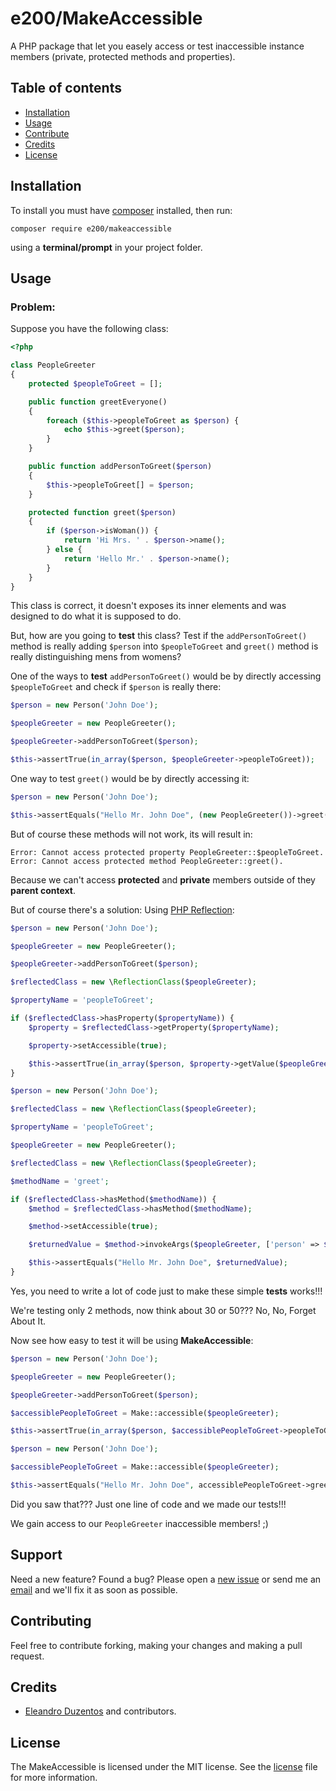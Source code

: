 # e200/MakeAccessible

A PHP package that let you easely access or test inaccessible instance members (private, protected methods and properties).

## Table of contents

 - [Installation](#installation)
 - [Usage](#usage)
 - [Contribute](#contribute)
 - [Credits](#credits)
 - [License](#license)

## Installation
To install you must have [composer](https://getcomposer.org/) installed, then run:

    composer require e200/makeaccessible

using a **terminal/prompt** in your project folder.

## Usage

### Problem:

Suppose you have the following class:

```php
<?php

class PeopleGreeter
{
    protected $peopleToGreet = [];

    public function greetEveryone()
    {
        foreach ($this->peopleToGreet as $person) {
            echo $this->greet($person);
        }
    }

    public function addPersonToGreet($person)
    {
        $this->peopleToGreet[] = $person;
    }

    protected function greet($person)
    {
        if ($person->isWoman()) {
            return 'Hi Mrs. ' . $person->name();
        } else {
            return 'Hello Mr.' . $person->name();
        }
    }
}
```

This class is correct, it doesn't exposes its inner elements and was designed to do what it is supposed to do.

But, how are you going to **test** this class? Test if the `addPersonToGreet()` method is really adding `$person` into `$peopleToGreet` and `greet()` method is really distinguishing mens from womens?

One of the ways to **test** `addPersonToGreet()` would be by directly accessing `$peopleToGreet` and check if `$person` is really there:

```php
$person = new Person('John Doe');

$peopleGreeter = new PeopleGreeter();

$peopleGreeter->addPersonToGreet($person);

$this->assertTrue(in_array($person, $peopleGreeter->peopleToGreet));
```

One way to test `greet()` would be by directly accessing it:

```php
$person = new Person('John Doe');

$this->assertEquals("Hello Mr. John Doe", (new PeopleGreeter())->greet($person));
```

But of course these methods will not work, its will result in:

```
Error: Cannot access protected property PeopleGreeter::$peopleToGreet.
Error: Cannot access protected method PeopleGreeter::greet().
```

Because we can't access **protected** and **private** members outside of they **parent context**.

But of course there's a solution: Using [PHP Reflection](php.net/manual/en/book.reflection.php):

```php
$person = new Person('John Doe');

$peopleGreeter = new PeopleGreeter();

$peopleGreeter->addPersonToGreet($person);

$reflectedClass = new \ReflectionClass($peopleGreeter);

$propertyName = 'peopleToGreet';

if ($reflectedClass->hasProperty($propertyName)) {
    $property = $reflectedClass->getProperty($propertyName);

    $property->setAccessible(true);

    $this->assertTrue(in_array($person, $property->getValue($peopleGreeter)));
}
```

```php
$person = new Person('John Doe');

$reflectedClass = new \ReflectionClass($peopleGreeter);

$propertyName = 'peopleToGreet';

$peopleGreeter = new PeopleGreeter();

$reflectedClass = new \ReflectionClass($peopleGreeter);

$methodName = 'greet';

if ($reflectedClass->hasMethod($methodName)) {
    $method = $reflectedClass->hasMethod($methodName);

    $method->setAccessible(true);

    $returnedValue = $method->invokeArgs($peopleGreeter, ['person' => $person]);

    $this->assertEquals("Hello Mr. John Doe", $returnedValue);
}
```
Yes, you need to write a lot of code just to make these simple **tests** works!!!

We're testing only 2 methods, now think about 30 or 50??? No, No, Forget About It.

Now see how easy to test it will be using **MakeAccessible**:

```php
$person = new Person('John Doe');

$peopleGreeter = new PeopleGreeter();

$peopleGreeter->addPersonToGreet($person);

$accessiblePeopleToGreet = Make::accessible($peopleGreeter);

$this->assertTrue(in_array($person, $accessiblePeopleToGreet->peopleToGreet));
```

```php
$person = new Person('John Doe');

$accessiblePeopleToGreet = Make::accessible($peopleGreeter);

$this->assertEquals("Hello Mr. John Doe", accessiblePeopleToGreet->greet($person));
```

Did you saw that??? Just one line of code and we made our tests!!!

We gain access to our `PeopleGreeter` inaccessible members! ;)

## Support

Need a new feature? Found a bug? Please open a [new issue](https://github.com/e200/MakeAccessible/issues/new) or send me an [email](mailto://eleandro@inbox.ru) and we'll fix it as soon as possible.

## Contributing

Feel free to contribute forking, making your changes and making a pull request.

## Credits

 - [Eleandro Duzentos](https://github.com/e200) and contributors.

## License

The MakeAccessible is licensed under the MIT license. See the [license](https://github.com/e200/MakeAccessible/blob/master/license.md) file for more information.
